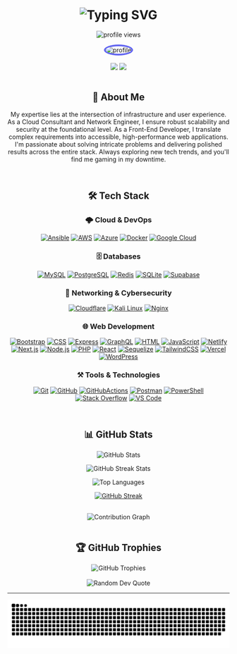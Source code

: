 <h1 align="center">
  <img src="https://readme-typing-svg.demolab.com?font=Fira+Code&weight=600&size=28&duration=4000&pause=1000&color=6366F1&center=true&vCenter=true&random=false&width=435&lines=Hi%2C+I'm+Jeff+%F0%9F%91%8B;Web+Developer;Cloud/Network+Engineer" alt="Typing SVG" />
</h1>

<p align="center">
  <img src="https://komarev.com/ghpvc/?username=jefflowkey&label=Profile%20views&color=6366F1&style=flat" alt="profile views" />
</p>

<div align="center">
  <img height="200" src="https://portal.intellisphere.cloud/favicon.ico" alt="profile" style="border-radius: 50%; border: 4px solid #6366F1;" />
</div>

<br/>

<div align="center">
  <!--<a href="https://www.linkedin.com/in/jeffersonkilonzo"><img src="https://img.shields.io/badge/LinkedIn-0077B5?style=for-the-badge&logo=linkedin&logoColor=white" /></a>-->
  <a href="https://github.com/jefflowkey"><img src="https://img.shields.io/badge/GitHub-100000?style=for-the-badge&logo=github&logoColor=white" /></a>
  <a href="https://x.com/jeff_lowkey"><img src="https://img.shields.io/badge/X-000000?style=for-the-badge&logo=x&logoColor=white" /></a>
</div>

<br/>

<div align="center">
  <h2>💫 About Me</h2>
  <p>
My expertise lies at the intersection of infrastructure and user experience. As a Cloud Consultant and Network Engineer, I ensure robust scalability and security at the foundational level. As a Front-End Developer, I translate complex requirements into accessible, high-performance web applications. I'm passionate about solving intricate problems and delivering polished results across the entire stack. Always exploring new tech trends, and you'll find me gaming in my downtime.
  </p>
</div>

<br/>

<div align="center">
  <h2>🛠️ Tech Stack</h2>

<h3 align="center">🌩️ Cloud & DevOps</h3>
<p align="center">
  <a href="#"><img src="https://skillicons.dev/icons?i=ansible" width="48" height="48" alt="Ansible" /></a>
  <a href="#"><img src="https://skillicons.dev/icons?i=aws" width="48" height="48" alt="AWS" /></a>
  <a href="#"><img src="https://skillicons.dev/icons?i=azure" width="48" height="48" alt="Azure" /></a>
  <a href="#"><img src="https://skillicons.dev/icons?i=docker" width="48" height="48" alt="Docker" /></a>
  <a href="#"><img src="https://skillicons.dev/icons?i=gcp" width="48" height="48" alt="Google Cloud" /></a>
</p>

<h3 align="center">🗄️ Databases</h3>
<p align="center">
  <a href="#"><img src="https://skillicons.dev/icons?i=mysql" width="48" height="48" alt="MySQL" /></a>
  <a href="#"><img src="https://skillicons.dev/icons?i=postgres" width="48" height="48" alt="PostgreSQL" /></a>
  <a href="#"><img src="https://skillicons.dev/icons?i=redis" width="48" height="48" alt="Redis" /></a>
  <a href="#"><img src="https://skillicons.dev/icons?i=sqlite" width="48" height="48" alt="SQLite" /></a>
  <a href="#"><img src="https://skillicons.dev/icons?i=supabase" width="48" height="48" alt="Supabase" /></a>
</p>

<h3 align="center">🛜 Networking & Cybersecurity</h3>
<p align="center">
  <a href="#"><img src="https://skillicons.dev/icons?i=cloudflare" width="48" height="48" alt="Cloudflare" /></a>
  <a href="#"><img src="https://skillicons.dev/icons?i=kali" width="48" height="48" alt="Kali Linux" /></a>
  <a href="#"><img src="https://skillicons.dev/icons?i=nginx" width="48" height="48" alt="Nginx" /></a>
</p>

<h3 align="center">🌐 Web Development</h3>
<p align="center">
  <a href="#"><img src="https://skillicons.dev/icons?i=bootstrap" width="48" height="48" alt="Bootstrap" /></a>
  <a href="#"><img src="https://skillicons.dev/icons?i=css" width="48" height="48" alt="CSS" /></a>
  <a href="#"><img src="https://skillicons.dev/icons?i=express" width="48" height="48" alt="Express" /></a>
  <a href="#"><img src="https://skillicons.dev/icons?i=graphql" width="48" height="48" alt="GraphQL" /></a>
  <a href="#"><img src="https://skillicons.dev/icons?i=html" width="48" height="48" alt="HTML" /></a>
  <a href="#"><img src="https://skillicons.dev/icons?i=javascript" width="48" height="48" alt="JavaScript" /></a>
  <a href="#"><img src="https://skillicons.dev/icons?i=netlify" width="48" height="48" alt="Netlify" /></a>
  <a href="#"><img src="https://skillicons.dev/icons?i=nextjs" width="48" height="48" alt="Next.js" /></a>
  <a href="#"><img src="https://skillicons.dev/icons?i=nodejs" width="48" height="48" alt="Node.js" /></a>
  <a href="#"><img src="https://skillicons.dev/icons?i=php" width="48" height="48" alt="PHP" /></a>
  <a href="#"><img src="https://skillicons.dev/icons?i=react" width="48" height="48" alt="React" /></a>
  <a href="#"><img src="https://skillicons.dev/icons?i=sequelize" width="48" height="48" alt="Sequelize" /></a>
  <a href="#"><img src="https://skillicons.dev/icons?i=tailwind" width="48" height="48" alt="TailwindCSS" /></a>
  <a href="#"><img src="https://skillicons.dev/icons?i=vercel" width="48" height="48" alt="Vercel" /></a>
  <a href="#"><img src="https://skillicons.dev/icons?i=wordpress" width="48" height="48" alt="WordPress" /></a>
</p>

<h3 align="center">⚒️ Tools & Technologies</h3>
<p align="center">
  <a href="#"><img src="https://skillicons.dev/icons?i=git" width="48" height="48" alt="Git" /></a>
  <a href="#"><img src="https://skillicons.dev/icons?i=github" width="48" height="48" alt="GitHub" /></a>
  <a href="#"><img src="https://skillicons.dev/icons?i=githubactions" width="48" height="48" alt="GitHubActions" /></a>
  <a href="#"><img src="https://skillicons.dev/icons?i=postman" width="48" height="48" alt="Postman" /></a>
  <a href="#"><img src="https://skillicons.dev/icons?i=powershell" width="48" height="48" alt="PowerShell" /></a>
  <a href="#"><img src="https://skillicons.dev/icons?i=stackoverflow" width="48" height="48" alt="Stack Overflow" /></a>
  <a href="#"><img src="https://skillicons.dev/icons?i=vscode" width="48" height="48" alt="VS Code" /></a>
</p>

<br/>

<div align="center">
  <h2>📊 GitHub Stats</h2>
  
<p align="center">
  <img src="https://github-readme-stats.vercel.app/api?username=jefflowkey&show_icons=true&theme=tokyonight&hide_border=true&bg_color=0D1117&title_color=6366F1&icon_color=6366F1" alt="GitHub Stats" height="200"/>
</p>

<p align="center">
  <img src="https://github-readme-streak-stats.herokuapp.com/?user=jefflowkey&theme=tokyonight&hide_border=true&background=0D1117&ring=6366F1&fire=6366F1&currStreakLabel=6366F1" alt="GitHub Streak Stats" height="200"/>
</p>

<p align="center">
  <img src="https://github-readme-stats.vercel.app/api/top-langs/?username=jefflowkey&layout=compact&theme=tokyonight&hide_border=true&bg_color=0D1117&title_color=6366F1" alt="Top Languages" height="200"/>
</p>
  
  <a href="https://git.io/streak-stats"><img src="https://github-readme-streak-stats.herokuapp.com?user=jefflowkey&theme=highcontrast&date_format=j%20M%5B%20Y%5D&type=png&hide_total_contributions=true&hide_current_streak=true&hide_longest_streak=true" alt="GitHub Streak" /></a>
</div>

<br/>

<div align="center">
  <img src="https://github-readme-activity-graph.vercel.app/graph?username=jefflowkey&bg_color=0D1117&color=6366F1&line=6366F1&point=FFFFFF&area=true&hide_border=true" alt="Contribution Graph" />
</div>

<br/>

<div align="center">
  <h2>🏆 GitHub Trophies</h2>
  <img src="https://github-profile-trophy.vercel.app/?username=jefflowkey&theme=discord&no-frame=true&no-bg=true&margin-w=4" alt="GitHub Trophies"/>
</div>

<br/>

<div align="center">
  <img src="https://quotes-github-readme.vercel.app/api?type=horizontal&theme=tokyonight" alt="Random Dev Quote"/>
</div>

---

<div align="center">
  <img src="https://raw.githubusercontent.com/AlexIrungu/AlexIrungu/main/dist/github-contribution-grid-snake.svg" alt="Snake animation" />
</div>
